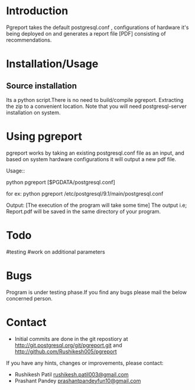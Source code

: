 Introduction
============

Pgreport takes the default postgresql.conf , configurations 
of hardware it's being deployed on and generates a report file [PDF] consisting of recommendations. 

Installation/Usage
==================

Source installation
-------------------

Its a python script.There is no need to build/compile pgreport.
Extracting the zip to a convenient location.
Note that you will need postgresql-server installation on system.


Using pgreport
============

pgreport works by taking an existing postgresql.conf file as an input,
and based on system hardware configurations it will output a new pdf file.

Usage::

  python pgreport [$PGDATA/postgresql.conf]
  
  for ex:
  python pgreport /etc/postgresql/9.1/main/postgresql.conf
  
  Output:
  [The execution of the program will take some time]
  The output i.e; Report.pdf will be saved in the same directory of your program.

Todo
====

#testing
#work on additional parameters

Bugs
====

Program is under testing phase.If you find any bugs please mail the below concerned person.

Contact
=======

 * Initial commits are done in the git repostiory at
   http://git.postgresql.org/git/pgreport.git and
   http://github.com/Rushikesh005/pgreport

If you have any hints, changes or improvements, please contact:

 * Rushikesh Patil rushikesh.patil003@gmail.com
 * Prashant Pandey prashantpandeyfun10@gmail.com
